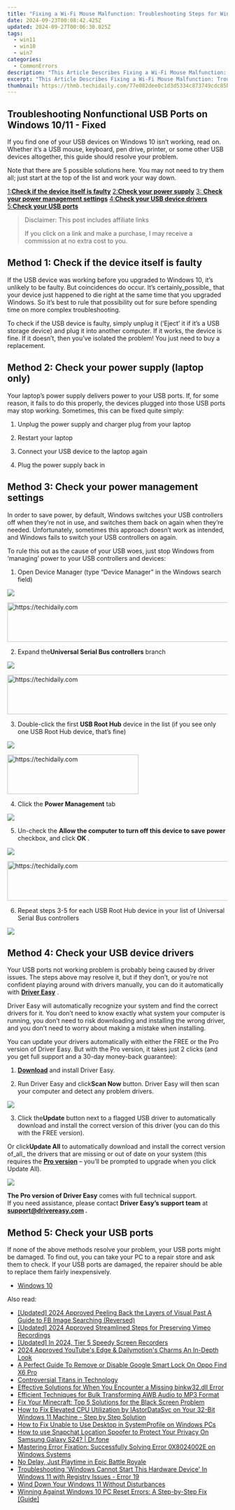 ```yaml
---
title: "Fixing a Wi-Fi Mouse Malfunction: Troubleshooting Steps for Windows 11 & 10"
date: 2024-09-23T00:08:42.425Z
updated: 2024-09-27T00:06:30.025Z
tags:
  - win11
  - win10
  - win7
categories:
  - CommonErrors
description: "This Article Describes Fixing a Wi-Fi Mouse Malfunction: Troubleshooting Steps for Windows 11 & 10"
excerpt: "This Article Describes Fixing a Wi-Fi Mouse Malfunction: Troubleshooting Steps for Windows 11 & 10"
thumbnail: https://thmb.techidaily.com/77e082dee0c1d3d5334c873749cdc85b7f4282a5c68bf8d7b3fdd304d8146b2a.jpg
---
```


## Troubleshooting Nonfunctional USB Ports on Windows 10/11 - Fixed

 If you find one of your USB devices on Windows 10 isn’t working, read on. Whether it’s a USB mouse, keyboard, pen drive, printer, or some other USB devices altogether, this guide should resolve your problem.

 Note that there are 5 possible solutions here. You may not need to try them all; just start at the top of the list and work your way down.

[1:**Check if the device itself is faulty**](#1)
[2:**Check your power supply**](#2)
[3: **Check your power management settings**](#3)
[4:**Check your USB device drivers**](#4)
[5:**Check your USB ports**](#5)

>  Disclaimer: This post includes affiliate links
>
>  If you click on a link and make a purchase, I may receive a commission at no extra cost to you.
>

## **Method 1: Check if the device itself is faulty**

 If the USB device was working before you upgraded to Windows 10, it’s unlikely to be faulty. But coincidences do occur. It’s certainly_possible_ that your device just happened to die right at the same time that you upgraded Windows. So it’s best to rule that possibility out for sure before spending time on more complex troubleshooting.

 To check if the USB device is faulty, simply unplug it (‘Eject’ it if it’s a USB storage device) and plug it into another computer. If it works, the device is fine. If it doesn’t, then you’ve isolated the problem! You just need to buy a replacement.

## **Method 2: Check your power supply (laptop only)**

 Your laptop’s power supply delivers power to your USB ports. If, for some reason, it fails to do this properly, the devices plugged into those USB ports may stop working. Sometimes, this can be fixed quite simply:

1) Unplug the power supply and charger plug from your laptop

2) Restart your laptop

3) Connect your USB device to the laptop again

4) Plug the power supply back in

## **Method 3: Check your power management settings**

 In order to save power, by default, Windows switches your USB controllers off when they’re not in use, and switches them back on again when they’re needed. Unfortunately, sometimes this approach doesn’t work as intended, and Windows fails to switch your USB controllers on again.

 To rule this out as the cause of your USB woes, just stop Windows from ‘managing’ power to your USB controllers and devices:

 1) Open Device Manager (type “Device Manager” in the Windows search field)

![](https://www.drivereasy.com/wp-content/uploads/2015/11/run-devmgmt.msc_.jpg)

<!-- affiliate ads begin -->
<a href="https://imp.i357552.net/c/5597632/863035/11832" target="_top" id="863035">
  <img src="//a.impactradius-go.com/display-ad/11832-863035" border="0" alt="https://techidaily.com" width="728" height="90"/>
</a>
<img height="0" width="0" src="https://imp.i357552.net/i/5597632/863035/11832" style="position:absolute;visibility:hidden;" border="0" />
<!-- affiliate ads end -->

 2) Expand the**Universal Serial Bus controllers** branch

![](https://images.drivereasy.com/wp-content/uploads/2017/06/img_59430ac388d01.png)

<!-- affiliate ads begin -->
<a href="https://imp.i357552.net/c/5597632/1030129/11832" target="_top" id="1030129">
  <img src="//a.impactradius-go.com/display-ad/11832-1030129" border="0" alt="https://techidaily.com" width="720" height="90"/>
</a>
<img height="0" width="0" src="https://imp.i357552.net/i/5597632/1030129/11832" style="position:absolute;visibility:hidden;" border="0" />
<!-- affiliate ads end -->

 3) Double-click the first **USB Root Hub** device in the list (if you see only one USB Root Hub device, that’s fine)  

![](https://images.drivereasy.com/wp-content/uploads/2017/06/img_59430af9a6bc2.png)

<!-- affiliate ads begin -->
<a href="https://aligracehair.sjv.io/c/5597632/2016143/19272" target="_top" id="2016143">
  <img src="//a.impactradius-go.com/display-ad/19272-2016143" border="0" alt="https://techidaily.com" width="300" height="90"/>
</a>
<img height="0" width="0" src="https://aligracehair.sjv.io/i/5597632/2016143/19272" style="position:absolute;visibility:hidden;" border="0" />
<!-- affiliate ads end -->

 4) Click the **Power Management**  tab  

![](https://images.drivereasy.com/wp-content/uploads/2016/05/img_57342d99c355a.png)

5) Un-check the **Allow the computer to turn off this device to save power**  checkbox, and click **OK** .

![](https://images.drivereasy.com/wp-content/uploads/2016/05/img_57342dd22bb58.png)

<!-- affiliate ads begin -->
<a href="https://appsumo.8odi.net/c/5597632/2137412/7443" target="_top" id="2137412">
  <img src="//a.impactradius-go.com/display-ad/7443-2137412" border="0" alt="https://techidaily.com" width="728" height="90"/>
</a>
<img height="0" width="0" src="https://appsumo.8odi.net/i/5597632/2137412/7443" style="position:absolute;visibility:hidden;" border="0" />
<!-- affiliate ads end -->

 6) Repeat steps 3-5 for each  USB Root Hub device in your list of Universal Serial Bus controllers

![](https://images.drivereasy.com/wp-content/uploads/2017/06/img_59430b577123a.png)

## **Method 4: Check your USB device drivers**

 Your USB ports not working problem is probably being caused by driver issues. The steps above may resolve it, but if they don’t, or you’re not confident playing around with drivers manually,  you can do it automatically with **[Driver Easy](https://tools.techidaily.com/drivereasy/download/)**  .

 Driver Easy will automatically recognize your system and find the correct drivers for it. You don’t need to know exactly what system your computer is running, you don’t need to risk downloading and installing the wrong driver, and you don’t need to worry about making a mistake when installing.

 You can update your drivers automatically with either the FREE or the Pro version of Driver Easy. But with the Pro version, it takes just 2 clicks (and you get full support and a 30-day money-back guarantee):

 1) **[Download](https://tools.techidaily.com/drivereasy/download/)**  and install Driver Easy.

 2) Run Driver Easy and click**Scan Now** button. Driver Easy will then scan your computer and detect any problem drivers.

![](https://images.drivereasy.com/wp-content/uploads/2017/06/img_594841d4c15c1.jpg)

 3) Click the**Update** button next to a flagged USB driver to automatically download and install the correct version of this driver (you can do this with the FREE version).

 Or click**Update All**  to automatically download and install the correct version of_all_ the drivers that are missing or out of date on your system (this requires the [**Pro version**](https://tools.techidaily.com/drivereasy/download/) – you’ll be prompted to upgrade when you click Update All).

![](https://images.drivereasy.com/wp-content/uploads/2017/06/img_5948dbf290aa4.jpg)

**The Pro version of Driver Easy** comes with full technical support.  
 If you need assistance, please contact **Driver Easy’s support team** at **[support@drivereasy.com](https://bellelily.pxf.io/m5azgm) .**

## **Method 5: Check your USB ports**

 If none of the above methods resolve your problem, your USB ports might be damaged. To find out, you can take your PC to a repair store and ask them to check. If your USB ports are damaged, the repairer should be able to replace them fairly inexpensively.

* [Windows 10](https://tools.techidaily.com/drivereasy/download/)

<ins class="adsbygoogle"
     style="display:block"
     data-ad-format="autorelaxed"
     data-ad-client="ca-pub-7571918770474297"
     data-ad-slot="1223367746"></ins>

<ins class="adsbygoogle"
     style="display:block"
     data-ad-client="ca-pub-7571918770474297"
     data-ad-slot="8358498916"
     data-ad-format="auto"
     data-full-width-responsive="true"></ins>

<span class="atpl-alsoreadstyle">Also read:</span>
<div><ul>
<li><a href="https://facebook-video-recording.techidaily.com/updated-2024-approved-peeling-back-the-layers-of-visual-past-a-guide-to-fb-image-searching-reversed/"><u>[Updated] 2024 Approved Peeling Back the Layers of Visual Past A Guide to FB Image Searching (Reversed)</u></a></li>
<li><a href="https://screen-recording.techidaily.com/updated-2024-approved-streamlined-steps-for-preserving-vimeo-recordings/"><u>[Updated] 2024 Approved Streamlined Steps for Preserving Vimeo Recordings</u></a></li>
<li><a href="https://screen-sharing-recording.techidaily.com/updated-in-2024-tier-5-speedy-screen-recorders/"><u>[Updated] In 2024, Tier 5 Speedy Screen Recorders</u></a></li>
<li><a href="https://facebook-video-share.techidaily.com/2024-approved-youtubes-edge-and-dailymotions-charms-an-in-depth-look/"><u>2024 Approved YouTube's Edge & Dailymotion's Charms An In-Depth Look</u></a></li>
<li><a href="https://easy-unlock-android.techidaily.com/a-perfect-guide-to-remove-or-disable-google-smart-lock-on-oppo-find-x6-pro-by-drfone-android/"><u>A Perfect Guide To Remove or Disable Google Smart Lock On Oppo Find X6 Pro</u></a></li>
<li><a href="https://facebook.techidaily.com/controversial-titans-in-technology/"><u>Controversial Titans in Technology</u></a></li>
<li><a href="https://common-error.techidaily.com/effective-solutions-for-when-you-encounter-a-missing-binkw32dll-error/"><u>Effective Solutions for When You Encounter a Missing binkw32.dll Error</u></a></li>
<li><a href="https://video-capture.techidaily.com/efficient-techniques-for-bulk-transforming-awb-audio-to-mp3-format/"><u>Efficient Techniques for Bulk Transforming AWB Audio to MP3 Format</u></a></li>
<li><a href="https://win-blog.techidaily.com/1723014009966-fix-your-minecraft-top-5-solutions-for-the-black-screen-problem/"><u>Fix Your Minecraft: Top 5 Solutions for the Black Screen Problem</u></a></li>
<li><a href="https://common-error.techidaily.com/how-to-fix-elevated-cpu-utilization-by-iastordatasvc-on-your-32-bit-windows-11-machine-step-by-step-solution/"><u>How to Fix Elevated CPU Utilization by IAstorDataSvc on Your 32-Bit Windows 11 Machine - Step by Step Solution</u></a></li>
<li><a href="https://common-error.techidaily.com/how-to-fix-unable-to-use-desktop-in-systemprofile-on-windows-pcs/"><u>How to Fix Unable to Use Desktop in SystemProfile on Windows PCs</u></a></li>
<li><a href="https://change-location.techidaily.com/how-to-use-snapchat-location-spoofer-to-protect-your-privacy-on-samsung-galaxy-s24-drfone-by-drfone-virtual-android/"><u>How to use Snapchat Location Spoofer to Protect Your Privacy On Samsung Galaxy S24? | Dr.fone</u></a></li>
<li><a href="https://common-error.techidaily.com/mastering-error-fixation-successfully-solving-error-0x8024002e-on-windows-systems/"><u>Mastering Error Fixation: Successfully Solving Error 0X8024002E on Windows Systems</u></a></li>
<li><a href="https://common-error.techidaily.com/no-delay-just-playtime-in-epic-battle-royale/"><u>No Delay, Just Playtime in Epic Battle Royale</u></a></li>
<li><a href="https://common-error.techidaily.com/troubleshooting-windows-cannot-start-this-hardware-device-in-windows-11-with-registry-issues-error-19/"><u>Troubleshooting 'Windows Cannot Start This Hardware Device' In Windows 11 with Registry Issues - Error 19</u></a></li>
<li><a href="https://common-error.techidaily.com/wind-down-your-windows-11-without-disturbances/"><u>Wind Down Your Windows 11 Without Disturbances</u></a></li>
<li><a href="https://common-error.techidaily.com/winning-against-windows-10-pc-reset-errors-a-step-by-step-fix-guide/"><u>Winning Against Windows 10 PC Reset Errors: A Step-by-Step Fix [Guide]</u></a></li>
</ul></div>

